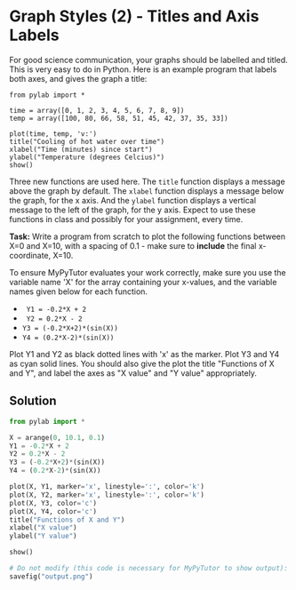 # Graph Styles (2) - Titles and Axis Labels

For good science communication, your graphs should be labelled and titled. This is very easy to do in Python. Here is an example program that labels both axes, and gives the graph a title:

```
from pylab import *

time = array([0, 1, 2, 3, 4, 5, 6, 7, 8, 9])
temp = array([100, 80, 66, 58, 51, 45, 42, 37, 35, 33])

plot(time, temp, 'v:')
title("Cooling of hot water over time")
xlabel("Time (minutes) since start")
ylabel("Temperature (degrees Celcius)")
show()

```

Three new functions are used here. The `title` function displays a message above the graph by default. The `xlabel` function displays a message below the graph, for the x axis. And the `ylabel` function displays a vertical message to the left of the graph, for the y axis. Expect to use these functions in class and possibly for your assignment, every time.

**Task:** Write a program from scratch to plot the following functions between X=0 and X=10, with a spacing of 0.1 - make sure to **include** the final x-coordinate, X=10.

To ensure MyPyTutor evaluates your work correctly, make sure you use the variable name 'X' for the array containing your x-values, and the variable names given below for each function.

* ` Y1 = -0.2*X + 2`
* ` Y2 = 0.2*X - 2`
* ` Y3 = (-0.2*X+2)*(sin(X)) `
* ` Y4 = (0.2*X-2)*(sin(X)) `

Plot Y1 and Y2 as black dotted lines with 'x' as the marker. Plot Y3 and Y4 as cyan solid lines. You should also give the plot the title "Functions of X and Y", and label the axes as "X value" and "Y value" appropriately.

## Solution
```python
from pylab import *

X = arange(0, 10.1, 0.1)
Y1 = -0.2*X + 2
Y2 = 0.2*X - 2
Y3 = (-0.2*X+2)*(sin(X))
Y4 = (0.2*X-2)*(sin(X))

plot(X, Y1, marker='x', linestyle=':', color='k')
plot(X, Y2, marker='x', linestyle=':', color='k')
plot(X, Y3, color='c')
plot(X, Y4, color='c')
title("Functions of X and Y")
xlabel("X value")
ylabel("Y value")

show()

# Do not modify (this code is necessary for MyPyTutor to show output):
savefig("output.png")
```

